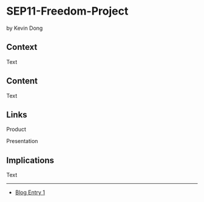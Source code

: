 # SEP11-Freedom-Project
by Kevin Dong

## Context
Text

## Content
Text

## Links

Product

Presentation

## Implications
Text

---

* [Blog Entry 1](entries/entry01.md)
